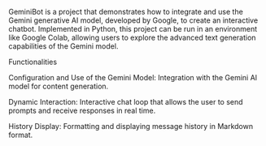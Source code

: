GeminiBot is a project that demonstrates how to integrate and use the Gemini generative AI model, 
developed by Google, to create an interactive chatbot. Implemented in Python, this project can be run in an environment like Google Colab, 
allowing users to explore the advanced text generation capabilities of the Gemini model.

Functionalities

Configuration and Use of the Gemini Model:
Integration with the Gemini AI model for content generation.

Dynamic Interaction: 
Interactive chat loop that allows the user to send prompts and receive responses in real time.

History Display: 
Formatting and displaying message history in Markdown format.
